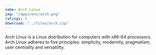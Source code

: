 ```yaml
---
name: Arch Linux
img: "/appicons/arch.png"
ratings: 5
download: "../files/arch.zip"
---
```


Arch Linux is a Linux distribution for computers with x86-64 processors. Arch Linux adheres to five principles: simplicity, modernity, pragmatism, user centrality and versatility.
